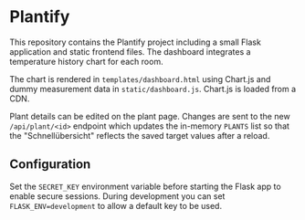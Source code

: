 # Plantify

This repository contains the Plantify project including a small Flask application and static frontend files. The dashboard integrates a temperature history chart for each room.

The chart is rendered in `templates/dashboard.html` using Chart.js and dummy measurement data in `static/dashboard.js`. Chart.js is loaded from a CDN.

Plant details can be edited on the plant page. Changes are sent to the new
`/api/plant/<id>` endpoint which updates the in-memory `PLANTS` list so that the
"Schnellübersicht" reflects the saved target values after a reload.

## Configuration

Set the `SECRET_KEY` environment variable before starting the Flask app to
enable secure sessions. During development you can set `FLASK_ENV=development`
to allow a default key to be used.

